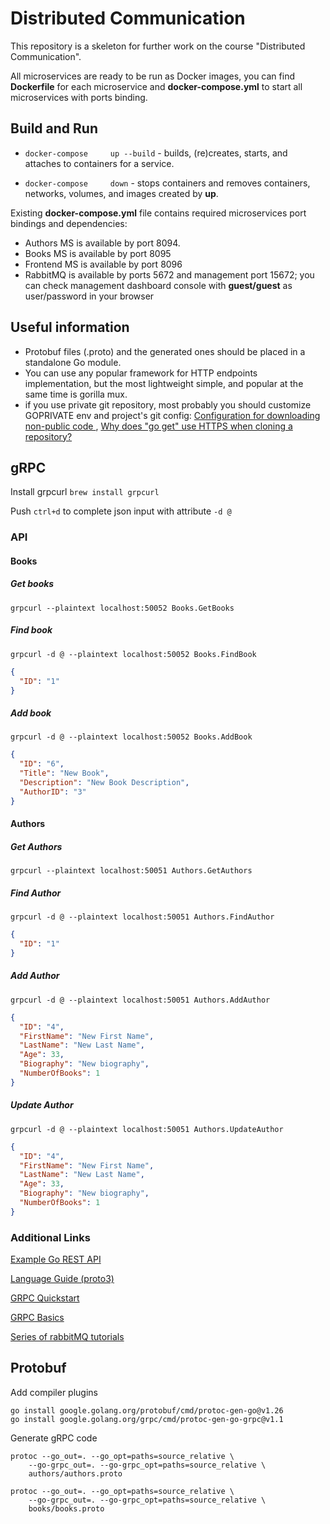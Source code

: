 # Distributed Communication

This repository is a skeleton for further work on the course "Distributed Communication".

All microservices are ready to be run as Docker images, you can find **Dockerfile** for each microservice and **docker-compose.yml** to start all microservices with ports binding.

## Build and Run

- ```docker-compose 	up --build```  - builds, (re)creates, starts, and attaches to containers for a service.

- ```docker-compose 	down``` - stops containers and removes containers, networks, volumes, and images created by **up**. 	 	

Existing **docker-compose.yml** file contains required microservices port bindings and dependencies:
- Authors MS is available by port 8094.
- Books MS is available by port 8095
- Frontend MS is available by port 8096
- RabbitMQ is available by ports 5672 and management port 15672; you can check management dashboard console with **guest/guest** as user/password in your browser

## Useful information
- Protobuf files (.proto) and the generated ones should be placed in a standalone Go module. 
- You can use any popular framework for HTTP endpoints implementation, but the most lightweight simple, and popular at the same time is gorilla mux.
- if you use private git repository, most probably you should customize GOPRIVATE env and project's git config: [Configuration for downloading non-public code ](https://tip.golang.org/cmd/go/#hdr-Configuration_for_downloading_non_public_code), [Why does "go get" use HTTPS when cloning a repository?](https://golang.org/doc/faq#git_https)

## gRPC
Install grpcurl ```brew install grpcurl```

Push `ctrl+d` to complete json input with attribute `-d @`

### API
#### Books
##### Get books
```shell
grpcurl --plaintext localhost:50052 Books.GetBooks
```
##### Find book
```shell
grpcurl -d @ --plaintext localhost:50052 Books.FindBook
```

```json
{
  "ID": "1"
}
```
##### Add book
```shell
grpcurl -d @ --plaintext localhost:50052 Books.AddBook
```

```json
{
  "ID": "6",
  "Title": "New Book",
  "Description": "New Book Description",
  "AuthorID": "3"
}
```

#### Authors
##### Get Authors
```shell
grpcurl --plaintext localhost:50051 Authors.GetAuthors
```
##### Find Author
```shell
grpcurl -d @ --plaintext localhost:50051 Authors.FindAuthor
```

```json
{
  "ID": "1"
}
```
##### Add Author
```shell
grpcurl -d @ --plaintext localhost:50051 Authors.AddAuthor
```

```json
{
  "ID": "4",
  "FirstName": "New First Name",
  "LastName": "New Last Name",
  "Age": 33,
  "Biography": "New biography",
  "NumberOfBooks": 1
}
```

##### Update Author
```shell
grpcurl -d @ --plaintext localhost:50051 Authors.UpdateAuthor
```
```json
{
  "ID": "4",
  "FirstName": "New First Name",
  "LastName": "New Last Name",
  "Age": 33,
  "Biography": "New biography",
  "NumberOfBooks": 1
}
```

### Additional Links

[Example Go REST API ](https://thenewstack.io/make-a-restful-json-api-go/)

[Language Guide (proto3)](https://developers.google.com/protocol-buffers/docs/proto3)

[GRPC Quickstart](https://grpc.io/docs/languages/go/quickstart/)

[GRPC Basics](https://grpc.io/docs/languages/go/basics/)

[Series of rabbitMQ tutorials](https://www.rabbitmq.com/tutorials/tutorial-one-go.html)

## Protobuf
Add compiler plugins
```shell
go install google.golang.org/protobuf/cmd/protoc-gen-go@v1.26
go install google.golang.org/grpc/cmd/protoc-gen-go-grpc@v1.1
```

Generate gRPC code
```shell
protoc --go_out=. --go_opt=paths=source_relative \
    --go-grpc_out=. --go-grpc_opt=paths=source_relative \
    authors/authors.proto
```

```shell
protoc --go_out=. --go_opt=paths=source_relative \
    --go-grpc_out=. --go-grpc_opt=paths=source_relative \
    books/books.proto
```